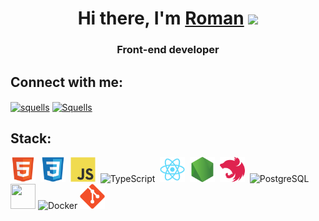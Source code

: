 <h1 align="center">Hi there, I'm <a href="https://vk.com/squells/" target="_blank">Roman</a> 
<img src="https://github.com/blackcater/blackcater/raw/main/images/Hi.gif" height="32"/></h1>
<h3 align="center">Front-end developer</h3>

## Connect with me:
<a href="https://vk.com/squells" rel="nofollow"><img align="center" src="https://raw.githubusercontent.com/daniilshat/daniilshat/2d7eafe5250314b3d422c86b35de062e0f1f5178/icons/vk.svg" alt="squells" height="40" width="40" style="max-width: 100%;"></a> <a href="https://t.me/Radice7" rel="nofollow"><img align="center" src="https://raw.githubusercontent.com/daniilshat/daniilshat/2d7eafe5250314b3d422c86b35de062e0f1f5178/icons/Telegram.svg" alt="Squells" height="40" width="40" style="max-width: 100%;"></a>

## Stack:
<div>
  <img src="https://github.com/devicons/devicon/raw/master/icons/html5/html5-original.svg" title="html5" alt="html5" width="40" height="40"/>&nbsp
  <img src="https://github.com/devicons/devicon/raw/master/icons/css3/css3-original.svg" title="css" alt="css" width="40" height="40"/>&nbsp
  <img src="https://github.com/devicons/devicon/raw/master/icons/javascript/javascript-original.svg" title="javascript" alt="javascript" width="40" height="40"/>&nbsp
  <img src="https://raw.githubusercontent.com/danielcranney/readme-generator/main/public/icons/skills/typescript-colored.svg" width="40" height="40" alt="TypeScript" />&nbsp
  <img src="https://github.com/devicons/devicon/raw/master/icons/react/react-original.svg" title="reactjs" alt="reactjs" width="40" height="40"/>&nbsp
  <img src="https://github.com/devicons/devicon/raw/master/icons/nodejs/nodejs-original.svg" title="nodejs" alt="nodejs" width="40" height="40"/>&nbsp
  <img src="https://github.com/devicons/devicon/raw/master/icons/nestjs/nestjs-original.svg" title="nestjs" alt="nestjs" width="40" height="40"/>&nbsp
  <img src="https://raw.githubusercontent.com/danielcranney/readme-generator/main/public/icons/skills/postgresql-colored.svg" width="40" height="40"  alt="PostgreSQL" />
  <img src="https://cdn.jsdelivr.net/gh/devicons/devicon@latest/icons/vitejs/vitejs-original.svg" width="40" height="40" />
  <img src="https://raw.githubusercontent.com/danielcranney/readme-generator/main/public/icons/skills/docker-colored.svg" width="40" height="40" alt="Docker" />
  <img src="https://github.com/devicons/devicon/raw/master/icons/git/git-original.svg" title="git" alt="git" width="40" height="40"/>&nbsp
  <!-- <img src="https://github.com/devicons/devicon/blob/raw/master/icons/redux/redux-original.svg" title="redux" alt="redux" width="40" height="40"/>&nbsp; -->
</div>
